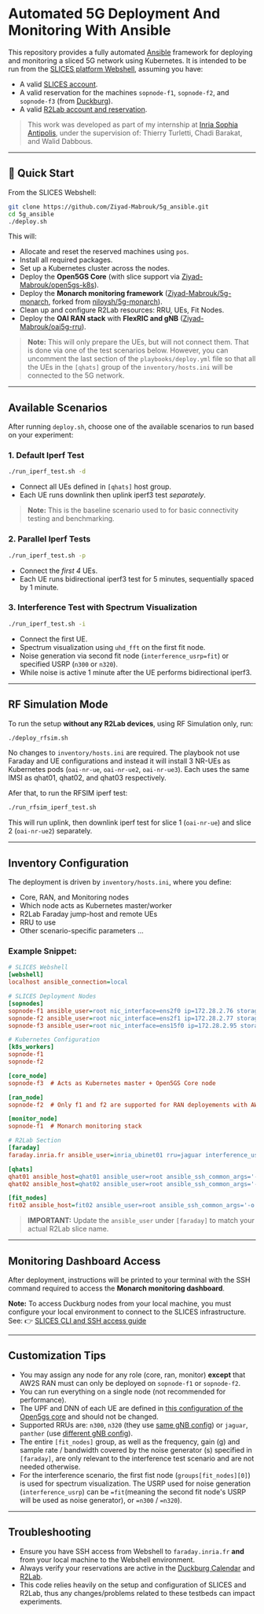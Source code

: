 # Automated 5G Deployment And Monitoring With Ansible

This repository provides a fully automated [Ansible](https://www.ansible.com/) framework for deploying and monitoring a sliced 5G network using Kubernetes. It is intended to be run from the [SLICES platform Webshell](https://post-5g-web.slices-ri.eu/), assuming you have:

- A valid [SLICES account](https://doc.slices-ri.eu/).
- A valid reservation for the machines `sopnode-f1`, `sopnode-f2`, and `sopnode-f3` (from [Duckburg](https://duckburg.net.cit.tum.de/)).
- A valid [R2Lab account and reservation](https://r2lab.inria.fr/tuto-010-registration.md).

> This work was developed as part of my internship at [Inria Sophia Antipolis](https://www.inria.fr/en/inria-centre-universite-cote-azur), under the supervision of: Thierry Turletti, Chadi Barakat, and Walid Dabbous.

---

## 🚀 Quick Start

From the SLICES Webshell:

```bash
git clone https://github.com/Ziyad-Mabrouk/5g_ansible.git
cd 5g_ansible
./deploy.sh
```

This will:
- Allocate and reset the reserved machines using `pos`.
- Install all required packages.
- Set up a Kubernetes cluster across the nodes.
- Deploy the **Open5GS Core** (with slice support via [Ziyad-Mabrouk/open5gs-k8s](https://github.com/Ziyad-Mabrouk/open5gs-k8s)).
- Deploy the **Monarch monitoring framework** ([Ziyad-Mabrouk/5g-monarch](https://github.com/Ziyad-Mabrouk/5g-monarch), forked from [niloysh/5g-monarch](https://github.com/niloysh/5g-monarch)).
- Clean up and configure R2Lab resources: RRU, UEs, Fit Nodes.
- Deploy the **OAI RAN stack** with **FlexRIC and gNB** ([Ziyad-Mabrouk/oai5g-rru](https://github.com/Ziyad-Mabrouk/oai5g-rru/tree/gen-cn2)).

> **Note:** This will only prepare the UEs, but will not connect them. That is done via one of the test scenarios below. However, you can uncomment the last section of the `playbooks/deploy.yml` file so that all the UEs in the `[qhats]` group of the `inventory/hosts.ini` will be connected to the 5G network.

---

## Available Scenarios
After running `deploy.sh`, choose one of the available scenarios to run based on your experiment:

### 1. Default Iperf Test
```bash
./run_iperf_test.sh -d
```
- Connect all UEs defined in `[qhats]` host group.
- Each UE runs downlink then uplink iperf3 test *separately*.
> **Note:** This is the baseline scenario used to for basic connectivity testing and benchmarking.

### 2. Parallel Iperf Tests
```bash
./run_iperf_test.sh -p
```
- Connect the *first 4* UEs.
- Each UE runs bidirectional iperf3 test for 5 minutes, sequentially spaced by 1 minute.

### 3. Interference Test with Spectrum Visualization
```bash
./run_iperf_test.sh -i
```
- Connect the first UE.
- Spectrum visualization using `uhd_fft` on the first fit node.
- Noise generation via second fit node (`interference_usrp=fit`) or specified USRP (`n300` or `n320`).
- While noise is active 1 minute after the UE performs bidirectional iperf3.

---

## RF Simulation Mode

To run the setup **without any R2Lab devices**, using RF Simulation only, run:

```bash
./deploy_rfsim.sh
```

No changes to `inventory/hosts.ini` are required. The playbook not use Faraday and UE configurations and instead it will install 3 NR-UEs as Kubernetes pods (`oai-nr-ue`, `oai-nr-ue2`, `oai-nr-ue3`). Each uses the same IMSI as qhat01, qhat02, and qhat03 respectively.

Afer that, to run the RFSIM iperf test:
```bash
./run_rfsim_iperf_test.sh
```
This will run uplink, then downlink iperf test for slice 1 (`oai-nr-ue`) and slice 2 (`oai-nr-ue2`) separately.

---

## Inventory Configuration

The deployment is driven by `inventory/hosts.ini`, where you define:

- Core, RAN, and Monitoring nodes
- Which node acts as Kubernetes master/worker
- R2Lab Faraday jump-host and remote UEs
- RRU to use
- Other scenario-specific parameters ...

### Example Snippet:

```ini
# SLICES Webshell
[webshell]
localhost ansible_connection=local

# SLICES Deployment Nodes
[sopnodes]
sopnode-f1 ansible_user=root nic_interface=ens2f0 ip=172.28.2.76 storage=sda1
sopnode-f2 ansible_user=root nic_interface=ens2f1 ip=172.28.2.77 storage=sda1
sopnode-f3 ansible_user=root nic_interface=ens15f0 ip=172.28.2.95 storage=sdb1

# Kubernetes Configuration
[k8s_workers]
sopnode-f1
sopnode-f2

[core_node]
sopnode-f3  # Acts as Kubernetes master + Open5GS Core node

[ran_node]
sopnode-f2  # Only f1 and f2 are supported for RAN deployements with AW2S RRUS (jaguar and panther)

[monitor_node]
sopnode-f1  # Monarch monitoring stack

# R2Lab Section
[faraday]
faraday.inria.fr ansible_user=inria_ubinet01 rru=jaguar interference_usrp=n320 freq=3411.22M g=110 s=20M

[qhats]
qhat01 ansible_host=qhat01 ansible_user=root ansible_ssh_common_args='-o ProxyJump=inria_ubinet01@faraday.inria.fr' mode=mbim dnn=internet upf_ip=10.41.0.1
qhat02 ansible_host=qhat02 ansible_user=root ansible_ssh_common_args='-o ProxyJump=inria_ubinet01@faraday.inria.fr' mode=mbim dnn=streaming upf_ip=10.42.0.1

[fit_nodes]
fit02 ansible_host=fit02 ansible_user=root ansible_ssh_common_args='-o ProxyJump=inria_ubinet01@faraday.inria.fr' fit_number=2 fit_usrp=b210
```

> **IMPORTANT:** Update the `ansible_user` under `[faraday]` to match your actual R2Lab slice name.

---

## Monitoring Dashboard Access

After deployment, instructions will be printed to your terminal with the SSH command required to access the **Monarch monitoring dashboard**.

**Note:** To access Duckburg nodes from your local machine, you must configure your local environment to connect to the SLICES infrastructure. See:
👉 [SLICES CLI and SSH access guide](https://doc.slices-ri.eu/SupportingServices/slicescli.html)

---

## Customization Tips

- You may assign any node for any role (core, ran, monitor) **except** that AW2S RAN must can only be deployed on `sopnode-f1` or `sopnode-f2`.
- You can run everything on a single node (not recommended for performance).
- The UPF and DNN of each UE are defined in [this configuration of the Open5gs core](https://github.com/Ziyad-Mabrouk/open5gs-k8s/blob/main/mongo-tools/generate-data.py) and should not be changed.
- Supported RRUs are: `n300`, `n320` (they use [same gNB config](https://github.com/Ziyad-Mabrouk/oai5g-rru/blob/gen-cn2/ran-config/conf/gnb.sa.band78.106prb.n310.7ds2u.conf)) or `jaguar`, `panther` (use [different gNB config](https://github.com/Ziyad-Mabrouk/oai5g-rru/blob/gen-cn2/ran-config/conf/gnb.sa.band78.51prb.aw2s.ddsuu.20MHz.conf)).
- The entire `[fit_nodes]` group, as well as the frequency, gain (g) and sample rate / bandwidth covered by the noise generator (s) specified in `[faraday]`, are only relevant to the interference test scenario and are not needed otherwise.
- For the interference scenario, the first fist node (`groups[fit_nodes][0]`) is used for spectrum visualization. The USRP used for noise generation (`interference_usrp`) can be `=fit`(meaning the second fit node's USRP will be used as noise generator), or `=n300` / `=n320`).

---

## Troubleshooting

- Ensure you have SSH access from Webshell to `faraday.inria.fr` **and** from your local machine to the Webshell environment.
- Always verify your reservations are active in the [Duckburg Calendar](https://duckburg.net.cit.tum.de/calendar) and [R2Lab](https://r2lab.inria.fr/run.md).
- This code relies heavily on the setup and configuration of SLICES and R2Lab, thus any changes/problems related to these testbeds can impact experiments.
